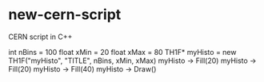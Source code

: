 new-cern-script
===============

CERN script in C++

int nBins = 100
float xMin = 20
float xMax = 80
TH1F* myHisto = new TH1F("myHisto", "TITLE", nBins, xMin, xMax)
myHisto -> Fill(20)
myHisto -> Fill(20)
myHisto -> Fill(40)
myHisto -> Draw()
